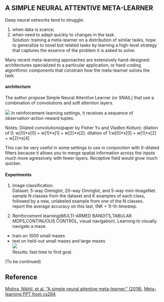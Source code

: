 A SIMPLE NEURAL ATTENTIVE META-LEARNER
---------
Deep neural networks tend to struggle:   
1. when data is scarce;  
2. when need to adapt quickly to changes in the task.  
Solution: training a meta-learner on a distribution of similar tasks, hope to generalize to novel but related
tasks by learning a high-level strategy that captures the essence of the problem it is asked to solve.

Many recent meta-learning approaches are extensively hand-designed:   
architectures specialized to a particular application, or hard-coding algorithmic components that constrain how the meta-learner solves the task. 

#### architecture
The author propose Simple Neural AttentIve Learner (or SNAIL) that use a combination of convolutions and soft attention layers. 

![](https://lilianweng.github.io/lil-log/assets/images/snail.png)
In reinforcement-learning settings, it receives a sequence of observation-action-reward tuples.

Notes: 
Dilated convolutions(paper by Fisher Yu and Vladlen Koltun): dilation of 0: w[0]*x[0] + w[1]*x[1] + w[2]*x[2]. dilation of 1:w[0]*x[0] + w[1]*x[2] + w[2]*x[4] 

This can be very useful in some settings to use in conjunction with 0-dilated filters because it allows you to merge spatial information across the inputs much more agressively with fewer layers. Receptive field would grow much quicker.

#### Experiments
1. Image classification.  
Dataset: 5-way Omniglot, 20-way Omniglot, and 5-way mini-ImageNet. 
sample N classes from the dataset and K examples of each class, followed by a new, unlabeled example from one of the N classes.  
report the average accuracy on this last, (NK + 1)-th timestep. 

2. Reinforcement learning(MULTI-ARMED BANDITS,TABULAR MDPS,CONTINUOUS CONTROL, visual navigation).
Learning to visually navigate a maze  
- train on 1000 small mazes  
- test on held-out small mazes and large mazes   
![](https://encrypted-tbn0.gstatic.com/images?q=tbn:ANd9GcTh57tTx4aXbu1rY8lPi5QzHjbLoqNqYS1nkoY_2QDcyqWk-QSiWw)  
Results: fast time to find goal.

(To be continued)

Reference
----
[Mishra, Nikhil, et al. "A simple neural attentive meta-learner." (2018).](https://arxiv.org/pdf/1707.03141.pdf)
[Meta-learning PPT from cs294](http://rail.eecs.berkeley.edu/deeprlcourse/static/slides/lec-20.pdf)
